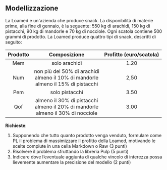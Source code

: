 ## Modellizzazione ##

La Loamed e un'azienda che produce snack. La disponibilità di materie prime, alla fine di gennaio, è la seguente:
550 kg di arachidi, 150 kg di pistacchi, 90 kg di mandorle e 70 kg di nocciole. Ogni scatola contiene 500 grammi di prodotto. La Loamed produce quattro tipi di snack, descritti di seguito:

| Prodotto |                                   Composizione                                   | Profitto (euro/scatola) |
|:--------:|:--------------------------------------------------------------------------------:|:-----------------------:|
|    Mem   |                                   solo arachidi                                  |           1.20          |
|    Num   | non più del 50% di arachidi<br>almeno il 10% di mandorle<br>almeno il 15% di pistacchi |           2,50          |
|    Pem   |                                  solo pistacchi                                  |           3.50          |
|    Qof   |  almeno il 30% di pistacchi<br>almeno il 20% di mandorle<br>almeno il 30% di nocciole  |           3.00          |

__Richieste__:
1. Supponendo che tutto quanto prodotto venga venduto, formulare come PL il problema di massimizzare il profitto della Loamed, motivando le scelte compiute in una cella Markdown o Raw (3 punti)
2. Risolvere il problema sfruttando la libreria Pulp (5 punti)
3. Indicare dove l’eventuale aggiunta di qualche vincolo di interezza possa lievemente aumentare la precisione del modello (2 punti)
